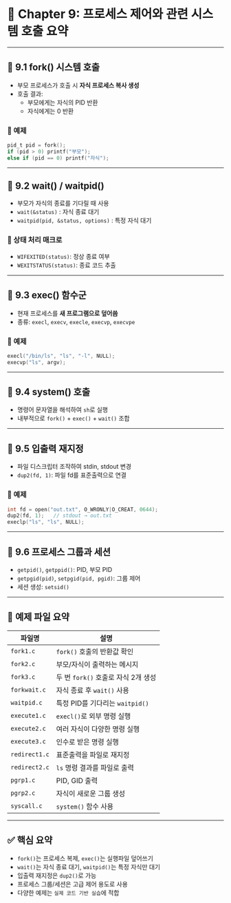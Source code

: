 # 🔧 Chapter 9: 프로세스 제어와 관련 시스템 호출 요약

---

## 🔹 9.1 fork() 시스템 호출

- 부모 프로세스가 호출 시 **자식 프로세스 복사 생성**
- 호출 결과:
  - 부모에게는 자식의 PID 반환
  - 자식에게는 0 반환

### 🔸 예제

```c
pid_t pid = fork();
if (pid > 0) printf("부모");
else if (pid == 0) printf("자식");
```

---

## 🔹 9.2 wait() / waitpid()

- 부모가 자식의 종료를 기다릴 때 사용
- `wait(&status)` : 자식 종료 대기
- `waitpid(pid, &status, options)` : 특정 자식 대기

### 🔸 상태 처리 매크로
- `WIFEXITED(status)`: 정상 종료 여부
- `WEXITSTATUS(status)`: 종료 코드 추출

---

## 🔹 9.3 exec() 함수군

- 현재 프로세스를 **새 프로그램으로 덮어씀**
- 종류: `execl`, `execv`, `execle`, `execvp`, `execvpe`

### 🔸 예제

```c
execl("/bin/ls", "ls", "-l", NULL);
execvp("ls", argv);
```

---

## 🔹 9.4 system() 호출

- 명령어 문자열을 해석하여 `sh`로 실행
- 내부적으로 `fork()` + `exec()` + `wait()` 조합

---

## 🔹 9.5 입출력 재지정

- 파일 디스크립터 조작하여 stdin, stdout 변경
- `dup2(fd, 1)`: 파일 fd를 표준출력으로 연결

### 🔸 예제

```c
int fd = open("out.txt", O_WRONLY|O_CREAT, 0644);
dup2(fd, 1);   // stdout → out.txt
execlp("ls", "ls", NULL);
```

---

## 🔹 9.6 프로세스 그룹과 세션

- `getpid()`, `getppid()`: PID, 부모 PID
- `getpgid(pid)`, `setpgid(pid, pgid)`: 그룹 제어
- 세션 생성: `setsid()`

---

## 🔹 예제 파일 요약

| 파일명       | 설명 |
|--------------|------|
| `fork1.c`    | `fork()` 호출의 반환값 확인 |
| `fork2.c`    | 부모/자식이 출력하는 메시지 |
| `fork3.c`    | 두 번 `fork()` 호출로 자식 2개 생성 |
| `forkwait.c` | 자식 종료 후 `wait()` 사용 |
| `waitpid.c`  | 특정 PID를 기다리는 `waitpid()` |
| `execute1.c` | `execl()`로 외부 명령 실행 |
| `execute2.c` | 여러 자식이 다양한 명령 실행 |
| `execute3.c` | 인수로 받은 명령 실행 |
| `redirect1.c`| 표준출력을 파일로 재지정 |
| `redirect2.c`| `ls` 명령 결과를 파일로 출력 |
| `pgrp1.c`    | PID, GID 출력 |
| `pgrp2.c`    | 자식이 새로운 그룹 생성 |
| `syscall.c`  | `system()` 함수 사용 |

---

## ✅ 핵심 요약

- `fork()`는 프로세스 복제, `exec()`는 실행파일 덮어쓰기
- `wait()`는 자식 종료 대기, `waitpid()`는 특정 자식만 대기
- 입출력 재지정은 `dup2()`로 가능
- 프로세스 그룹/세션은 고급 제어 용도로 사용
- 다양한 예제는 `실제 코드 기반 실습`에 적합

